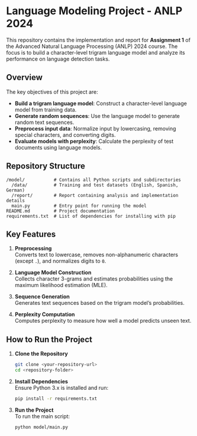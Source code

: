 # Language Modeling Project - ANLP 2024

This repository contains the implementation and report for **Assignment 1** of the Advanced Natural Language Processing (ANLP) 2024 course. The focus is to build a character-level trigram language model and analyze its performance on language detection tasks.

## **Overview**

The key objectives of this project are:
- **Build a trigram language model**: Construct a character-level language model from training data.
- **Generate random sequences**: Use the language model to generate random text sequences.
- **Preprocess input data**: Normalize input by lowercasing, removing special characters, and converting digits.
- **Evaluate models with perplexity**: Calculate the perplexity of test documents using language models.

## **Repository Structure**

```
/model/           # Contains all Python scripts and subdirectories
  /data/          # Training and test datasets (English, Spanish, German)
  /report/        # Report containing analysis and implementation details
  main.py         # Entry point for running the model
README.md         # Project documentation
requirements.txt  # List of dependencies for installing with pip
```

## **Key Features**

1. **Preprocessing**  
   Converts text to lowercase, removes non-alphanumeric characters (except `.`), and normalizes digits to `0`.

2. **Language Model Construction**  
   Collects character 3-grams and estimates probabilities using the maximum likelihood estimation (MLE).

3. **Sequence Generation**  
   Generates text sequences based on the trigram model’s probabilities.

4. **Perplexity Computation**  
   Computes perplexity to measure how well a model predicts unseen text.

## **How to Run the Project**

1. **Clone the Repository**
   ```bash
   git clone <your-repository-url>
   cd <repository-folder>
   ```

2. **Install Dependencies**  
   Ensure Python 3.x is installed and run:
   ```bash
   pip install -r requirements.txt
   ```

3. **Run the Project**  
   To run the main script:
   ```bash
   python model/main.py
   ```
